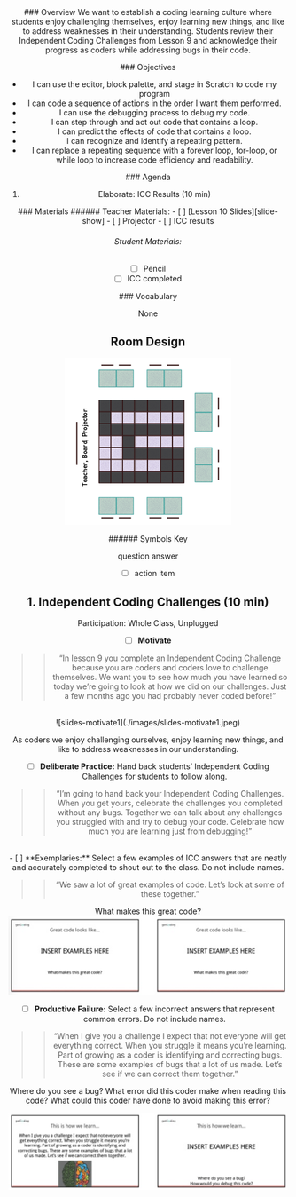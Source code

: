 <header class='header' title='Lesson 10 Part1' subtitle='ICC Review'/>

<notable>
<iconp src='/icons/activity.png'>### Overview</iconp>
We want to establish a coding learning culture where students enjoy challenging themselves, enjoy learning new things, and like to address weaknesses in their understanding. Students review their Independent Coding Challenges from Lesson 9 and acknowledge their progress as coders while addressing bugs in their code. 

<iconp src='/icons/objectives.png'>### Objectives</iconp>
- I can use the editor, block palette, and stage in Scratch to code my program 
- I can code a sequence of actions in the order I want them performed.
- I can use the debugging process to debug my code. 
- I can step through and act out code that contains a loop.
- I can predict the effects of code that contains a loop.
- I can recognize and identify a repeating pattern.
- I can replace a repeating sequence with a forever loop, for-loop, or while loop to increase code efficiency and readability.

<iconp src='/icons/agenda.png'>### Agenda</iconp>
1. Elaborate: ICC Results (10 min)

<note>
<iconp src='/icons/materials.png'>### Materials</iconp>
###### Teacher Materials:
- [ ] [Lesson 10 Slides][slide-show]
- [ ] Projector
- [ ] ICC results

###### Student Materials: 
- [ ] Pencil
- [ ] ICC completed

<iconp src='/icons/vocab.png'>### Vocabulary</iconp>

None
</note>

<pagebreak/>

## Room Design

![room](./images/desk-setup_unplugged.png)

<note borderLeft='2px solid green' mt='2em'>
###### Symbols Key

<iconp ml='1.65em' type='question'>question</iconp>
<iconp ml='1.65em' type='answer'>answer</iconp>
- [ ] action item
</note>

## 1. Independent Coding Challenges (10 min)
Participation: Whole Class, Unplugged

- [ ] **Motivate**

> > “In lesson 9 you complete an Independent Coding Challenge because you are coders and coders love to challenge themselves. We want you to see how much you have learned so today we’re going to look at how we did on our challenges. Just a few months ago you had probably never coded before!” 
<br/>
![slides-motivate1](./images/slides-motivate1.jpeg)

<note type='key' title='Key Point:'>As coders we enjoy challenging ourselves, enjoy learning new things, and like to address weaknesses in our understanding.</note>

- [ ] **Deliberate Practice:** Hand back students’ Independent Coding Challenges for students to follow along.

> > “I’m going to hand back your Independent Coding Challenges. When you get yours, celebrate the challenges you completed without any bugs. Together we can talk about any challenges you struggled with and try to debug your code. Celebrate how much you are learning just from debugging!”

<br/>
- [ ] **Exemplaries:** Select a few examples of ICC answers that are neatly and accurately completed to shout out to the class.  Do not include names.

> > “We saw a lot of great examples of code. Let’s look at some of these together.”

<iconp type='question'>What makes this great code?</iconp>
![slides-exemplaries](./images/slides-exemplaries.jpeg)

- [ ] **Productive Failure:** Select a few incorrect answers that represent common errors. Do not include names.

> > “When I give you a challenge I expect that not everyone will get everything correct. When you struggle it means you’re learning. Part of growing as a coder is identifying and correcting bugs. These are some examples of bugs that a lot of us made. Let’s see if we can correct them together.”

<iconp type='question'>Where do you see a bug?</iconp>
<iconp type='question'>What error did this coder make when reading this code?</iconp>
<iconp type='question'>What could this coder have done to avoid making this error?</iconp>

![slides-productive-failure](./images/slides-productive-failure.jpeg)


</notable>

[slide-show]: https://docs.google.com/presentation/d/1FYKb6QpjKcpymzLRw4CAEs_r0DKZ5RElQh8bizPxPsc/edit?usp=sharing